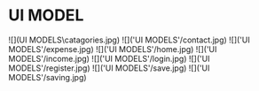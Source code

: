 # UI MODEL

![](UI MODELS\catagories.jpg)
![]('UI MODELS'/contact.jpg)
![]('UI MODELS'/expense.jpg)
![]('UI MODELS'/home.jpg)
![]('UI MODELS'/income.jpg)
![]('UI MODELS'/login.jpg)
![]('UI MODELS'/register.jpg)
![]('UI MODELS'/save.jpg)
![]('UI MODELS'/saving.jpg)

